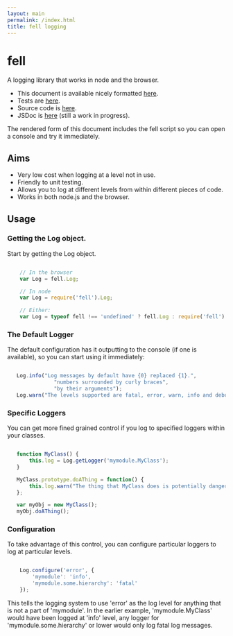 ```yaml
---
layout: main
permalink: /index.html
title: fell logging
---
```


<script type="text/javascript" src="node_modules/Emitter/lib/Emitter.js"></script>
<script type="text/javascript" src="http://caplin.github.io/Emitter/lib/Emitter.js"></script>

<script type="text/javascript" src="target/single/fell.js"></script>

fell
====

A logging library that works in node and the browser.

* This document is available nicely formatted [here](http://caplin.github.io/fell).
* Tests are [here](http://caplin.github.io/fell/spec).
* Source code is [here](https://github.com/caplin/fell).
* JSDoc is [here](http://caplin.github.io/fell/doc) (still a work in progress).

The rendered form of this document includes the fell script so you can open
a console and try it immediately.

Aims
----

* Very low cost when logging at a level not in use.
* Friendly to unit testing.
* Allows you to log at different levels from within different pieces of code.
* Works in both node.js and the browser.

Usage
-----

###  Getting the Log object.

Start by getting the Log object.

```javascript

    // In the browser
    var Log = fell.Log;

    // In node
    var Log = require('fell').Log;

    // Either:
    var Log = typeof fell !== 'undefined' ? fell.Log : require('fell').Log;
```

### The Default Logger

The default configuration has it outputting to the console (if one is available), so you can start
using it immediately:

```javascript

   Log.info("Log messages by default have {0} replaced {1}.",
               "numbers surrounded by curly braces",
               "by their arguments");
   Log.warn("The levels supported are fatal, error, warn, info and debug");
```

### Specific Loggers

You can get more fined grained control if you log to specified loggers within your classes.

```javascript

   function MyClass() {
       this.log = Log.getLogger('mymodule.MyClass');
   }

   MyClass.prototype.doAThing = function() {
       this.log.warn("The thing that MyClass does is potentially dangerous!");
   };

   var myObj = new MyClass();
   myObj.doAThing();
```

### Configuration

To take advantage of this control, you can configure particular loggers to log at particular levels.

```javascript

    Log.configure('error', {
        'mymodule': 'info',
        'mymodule.some.hierarchy': 'fatal'
    });
```

This tells the logging system to use 'error' as the log level for anything that is not a part of
'mymodule'.  In the earlier example, 'mymodule.MyClass' would have been logged at 'info' level,
any logger for 'mymodule.some.hierarchy' or lower would only log fatal log messages.